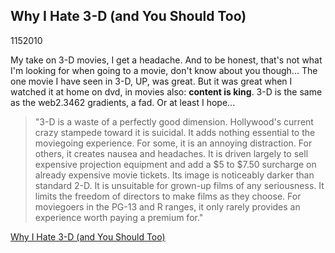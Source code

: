 <article><h1>Why I Hate 3-D (and You Should Too)</h1><time><span class="day">11</span><span class="month">5</span><span class="year">2010</span></time><p>My take on 3-D movies, I get a headache. And to be honest, that's not what I'm looking for when going to a movie, don't know about you though... The one movie I have seen in 3-D, UP, was great. But it was great when I watched it at home on dvd, in movies also: <strong>content is king</strong>. 3-D is the same as the web2.3462 gradients, a fad. Or at least I hope...</p><blockquote cite="Roger Ebert"><p>"3-D is a waste of a perfectly good dimension. Hollywood's current crazy stampede toward it is suicidal. It adds nothing essential to the moviegoing experience. For some, it is an annoying distraction. For others, it creates nausea and headaches. It is driven largely to sell expensive projection equipment and add a $5 to $7.50 surcharge on already expensive movie tickets. Its image is noticeably darker than standard 2-D. It is unsuitable for grown-up films of any seriousness. It limits the freedom of directors to make films as they choose. For moviegoers in the PG-13 and R ranges, it only rarely provides an experience worth paying a premium for."</p></blockquote><p><a href="http://www.newsweek.com/id/237110/output/print">Why I Hate 3-D (and You Should Too)</a></p></article>